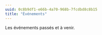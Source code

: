 ```yaml
---
uuid: 0c8b9df1-e66b-4a70-968b-7fcdbd8c8b15
title: "Événements"
---
```

 Les événements passés et à venir.